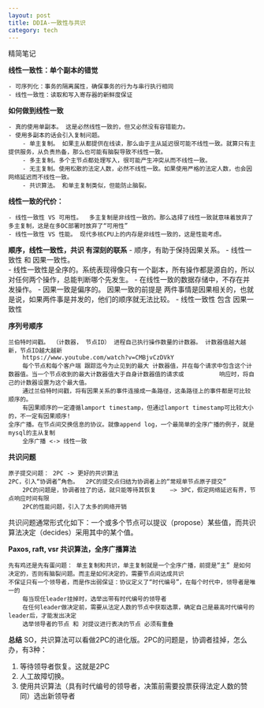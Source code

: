 ```yaml
---
layout: post
title: DDIA-一致性与共识
category: tech
---
```

精简笔记

**线性一致性：单个副本的错觉**

    - 可序列化：事务的隔离属性，确保事务的行为与串行执行相同
    - 线性一致性：读取和写入寄存器的新鲜度保证

**如何做到线性一致**

    - 真的使用单副本。 这是必然线性一致的，但又必然没有容错能力。
    - 使用多副本的话会引入复制问题。
        - 单主复制。 如果主从都提供在线读，那么由于主从延迟很可能不线性一致。就算只有主提供服务，从负责热备，那么也可能有脑裂导致不线性一致。
        - 多主复制。多个主节点都处理写入，很可能产生冲突从而不线性一致。
        - 无主复制。使用松散的法定人数，必然不线性一致。如果使用严格的法定人数，也会因网络延迟而不线性一致。
        - 共识算法。 和单主复制类似，但能防止脑裂。

**线性一致的代价：**

    - 线性一致性 VS 可用性。  多主复制是非线性一致的。那么选择了线性一致就意味着放弃了多主复制，这是在多DC部署时放弃了“可用性”
    - 线性一致性 VS 性能。 现代多核CPU上的内存是非线性一致的，这是性能考虑。  

**顺序，线性一致性，共识 有深刻的联系**
    - 顺序，有助于保持因果关系。
    - 线性一致性 和 因果一致性。  
        - 线性一致性是全序的。系统表现得像只有一个副本，所有操作都是源自的，所以对任何两个操作，总能判断哪个先发生。
            - 在线性一致的数据存储中，不存在并发操作。
        - 因果一致是偏序的。 因果一致的前提是 两件事情是因果相关的，也就是说，如果两件事是并发的，他们的顺序就无法比较。
        - 线性一致性  包含 因果一致性

**序列号顺序**

    兰伯特时间戳。 （计数器， 节点ID） 进程自己执行操作数量的计数器。 计数器值越大越新，节点ID越大越新
        https://www.youtube.com/watch?v=CMBjvCzDVkY
        每个节点和每个客户端 跟踪迄今为止见到的最大 计数器值，并在每个请求中包含这个计数器值。当一个节点收到的最大计数器值大于自身计数器值的请求或          响应时，将自己的计数器设置为这个最大值。
        通过兰伯特时间戳，将有因果关系的事件连接成一条路径，这条路径上的事件都是可比较顺序的。
        有因果顺序的一定遵循lamport timestamp，但通过lamport timestamp可比较大小的，不一定有因果顺序!
    全序广播。在节点间交换信息的协议。就像append log，一个最简单的全序广播的例子，就是mysql的主从复制
        全序广播 <-> 线性一致

**共识问题**

    原子提交问题： 2PC -> 更好的共识算法
    2PC，引入“协调者”角色。  2PC的提交点归结为协调者上的“常规单节点原子提交”
        2PC的问题是，协调者挂了的话，就只能等待其恢复    —> 3PC，假定网络延迟有界，节点响应时间有限
        2PC的性能问题，引入了太多的网络开销

共识问题通常形式化如下：一个或多个节点可以提议（propose）某些值，而共识算法决定（decides）采用其中的某个值。

**Paxos, raft, vsr 共识算法，全序广播算法**

    先有鸡还是先有蛋问题： 单主复制和共识，单主复制就是一个全序广播，前提是“主” 是如何决定的，否则有脑裂问题。而主是如何决定的，需要节点间达成共识
    不保证只有一个领导者，而是作出弱保证：协议定义了“时代编号”，在每个时代中，领导者是唯一的
        每当现任leader挂掉时，选举出带有时代编号的领导者
        在任何leader做决定前，需要从法定人数的节点中获取选票，确定自己是最高时代编号的leader后，才能发出决定
        选举领导者的节点 和 对提议进行表决的节点 必须有重叠

**总结**
SO，共识算法可以看做2PC的进化版。2PC的问题是，协调者挂掉，怎么办，有3种：
1. 等待领导者恢复。这就是2PC
2. 人工故障切换。
3. 使用共识算法（具有时代编号的领导者，决策前需要投票获得法定人数的赞同）选出新领导者

